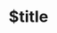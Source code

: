 ---
title: $title
second_title: Aspose.Diagram for .NET API リファレンス
description: $description
type: docs
weight: $weight
url: /ja/net/$ref/
---